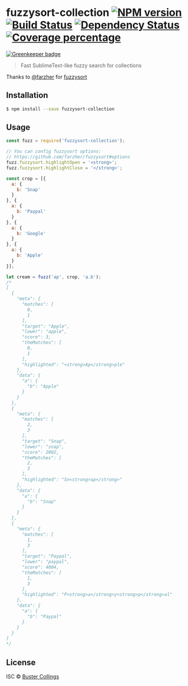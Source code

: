 # fuzzysort-collection [![NPM version][npm-image]][npm-url] [![Build Status][travis-image]][travis-url] [![Dependency Status][daviddm-image]][daviddm-url] [![Coverage percentage][coveralls-image]][coveralls-url]

[![Greenkeeper badge](https://badges.greenkeeper.io/busterc/fuzzysort-collection.svg)](https://greenkeeper.io/)

> Fast SublimeText-like fuzzy search for collections

Thanks to [@farzher](https://github.com/farzher) for [fuzzysort](https://github.com/farzher/fuzzysort)

## Installation

```sh
$ npm install --save fuzzysort-collection
```

## Usage

```js
const fuzz = require('fuzzysort-collection');

// You can config fuzzysort options:
// https://github.com/farzher/fuzzysort#options
fuzz.fuzzysort.highlightOpen = '<strong>';
fuzz.fuzzysort.highlightClose = '</strong>';

const crop = [{
  a: {
    b: 'Snap'
  }
}, {
  a: {
    b: 'Paypal'
  }
}, {
  a: {
    b: 'Google'
  }
}, {
  a: {
    b: 'Apple'
  }
}];

let cream = fuzz('ap', crop, 'a.b');
/*
[
  {
    "meta": {
      "matches": [
        0,
        1
      ],
      "target": "Apple",
      "lower": "apple",
      "score": 3,
      "theMatches": [
        0,
        1
      ],
      "highlighted": "<strong>Ap</strong>ple"
    },
    "data": {
      "a": {
        "b": "Apple"
      }
    }
  },
  {
    "meta": {
      "matches": [
        2,
        3
      ],
      "target": "Snap",
      "lower": "snap",
      "score": 2002,
      "theMatches": [
        2,
        3
      ],
      "highlighted": "Sn<strong>ap</strong>"
    },
    "data": {
      "a": {
        "b": "Snap"
      }
    }
  },
  {
    "meta": {
      "matches": [
        1,
        3
      ],
      "target": "Paypal",
      "lower": "paypal",
      "score": 4004,
      "theMatches": [
        1,
        3
      ],
      "highlighted": "P<strong>a</strong>y<strong>p</strong>al"
    },
    "data": {
      "a": {
        "b": "Paypal"
      }
    }
  }
]
*/
```
## License

ISC © [Buster Collings](https://about.me/buster)


[npm-image]: https://badge.fury.io/js/fuzzysort-collection.svg
[npm-url]: https://npmjs.org/package/fuzzysort-collection
[travis-image]: https://travis-ci.org/busterc/fuzzysort-collection.svg?branch=master
[travis-url]: https://travis-ci.org/busterc/fuzzysort-collection
[daviddm-image]: https://david-dm.org/busterc/fuzzysort-collection.svg?theme=shields.io
[daviddm-url]: https://david-dm.org/busterc/fuzzysort-collection
[coveralls-image]: https://coveralls.io/repos/busterc/fuzzysort-collection/badge.svg
[coveralls-url]: https://coveralls.io/r/busterc/fuzzysort-collection
